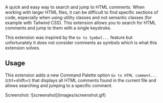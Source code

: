 A quick and easy way to search and jump to HTML comments. When working with larger HTML files, it can be difficult to find specific sections of code, especially when using utility classes and not semantic classes (for example with Tailwind CSS). This extension allows you to search for HTML comments and jump to them with a single keystroke.

This extension was inspired by the `Go to Symbol...` feature but unfortunately it does not consider comments as symbols which is what this extension solves.

## Usage
This extension adds a new Command Palette option `Go to HTML comment...` (ctrl+shift+r) that displays all HTML comments found in the current file and allows searching and jumping to a specific comment.

Screenshot:
\!\[screenshot\]\(images/screenshot.gif\)
